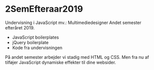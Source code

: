 # 2SemEfteraar2019

Undervisning i JavaScript mv.: Multimediedesigner Andet semester efteråret 2019.

* JavaScript boilerplates
* jQuery boilerplate
* Kode fra undervisningen

På andet semester arbejder vi stadig med HTML og CSS. Men fra nu af tilføjer JavaScript dynamiske effekter til dine websider.
